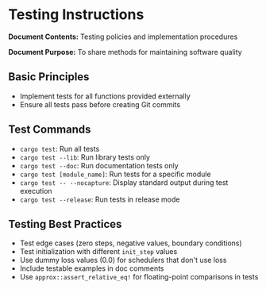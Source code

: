 # Testing Instructions

**Document Contents:** Testing policies and implementation procedures

**Document Purpose:** To share methods for maintaining software quality

## Basic Principles

- Implement tests for all functions provided externally
- Ensure all tests pass before creating Git commits

## Test Commands

- `cargo test`: Run all tests
- `cargo test --lib`: Run library tests only
- `cargo test --doc`: Run documentation tests only
- `cargo test [module_name]`: Run tests for a specific module
- `cargo test -- --nocapture`: Display standard output during test execution
- `cargo test --release`: Run tests in release mode

## Testing Best Practices

- Test edge cases (zero steps, negative values, boundary conditions)
- Test initialization with different `init_step` values
- Use dummy loss values (0.0) for schedulers that don't use loss
- Include testable examples in doc comments
- Use `approx::assert_relative_eq!` for floating-point comparisons in tests
